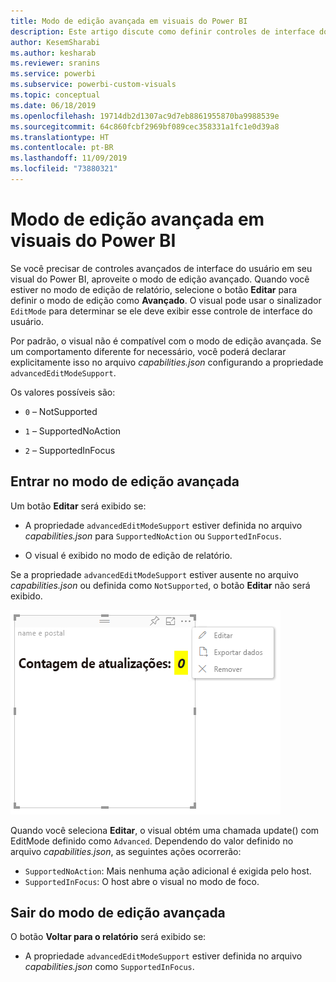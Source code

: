 ```yaml
---
title: Modo de edição avançada em visuais do Power BI
description: Este artigo discute como definir controles de interface do usuário avançados em visuais do Power BI.
author: KesemSharabi
ms.author: kesharab
ms.reviewer: sranins
ms.service: powerbi
ms.subservice: powerbi-custom-visuals
ms.topic: conceptual
ms.date: 06/18/2019
ms.openlocfilehash: 19714db2d1307ac9d7eb8861955870ba9988539e
ms.sourcegitcommit: 64c860fcbf2969bf089cec358331a1fc1e0d39a8
ms.translationtype: HT
ms.contentlocale: pt-BR
ms.lasthandoff: 11/09/2019
ms.locfileid: "73880321"
---
```

# <a name="advanced-edit-mode-in-power-bi-visuals"></a>Modo de edição avançada em visuais do Power BI

Se você precisar de controles avançados de interface do usuário em seu visual do Power BI, aproveite o modo de edição avançado. Quando você estiver no modo de edição de relatório, selecione o botão **Editar** para definir o modo de edição como **Avançado**. O visual pode usar o sinalizador `EditMode` para determinar se ele deve exibir esse controle de interface do usuário.

Por padrão, o visual não é compatível com o modo de edição avançada. Se um comportamento diferente for necessário, você poderá declarar explicitamente isso no arquivo *capabilities.json* configurando a propriedade `advancedEditModeSupport`.

Os valores possíveis são:

- `0` – NotSupported

- `1` – SupportedNoAction

- `2` – SupportedInFocus

## <a name="enter-advanced-edit-mode"></a>Entrar no modo de edição avançada

Um botão **Editar** será exibido se:

* A propriedade `advancedEditModeSupport` estiver definida no arquivo *capabilities.json* para `SupportedNoAction` ou `SupportedInFocus`.

* O visual é exibido no modo de edição de relatório.

Se a propriedade `advancedEditModeSupport` estiver ausente no arquivo *capabilities.json* ou definida como `NotSupported`, o botão **Editar** não será exibido.

![Entrar no modo de edição](./media/edit-mode.png)

Quando você seleciona **Editar**, o visual obtém uma chamada update() com EditMode definido como `Advanced`. Dependendo do valor definido no arquivo *capabilities.json*, as seguintes ações ocorrerão:

* `SupportedNoAction`: Mais nenhuma ação adicional é exigida pelo host.
* `SupportedInFocus`: O host abre o visual no modo de foco.

## <a name="exit-advanced-edit-mode"></a>Sair do modo de edição avançada

O botão **Voltar para o relatório** será exibido se:

* A propriedade `advancedEditModeSupport` estiver definida no arquivo *capabilities.json* como `SupportedInFocus`.
